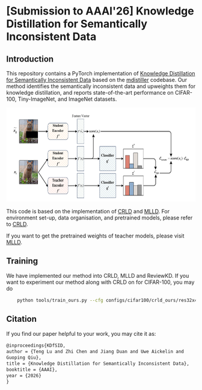 # [Submission to AAAI'26] Knowledge Distillation for Semantically Inconsistent Data

## Introduction
This repository contains a PyTorch implementation of [Knowledge Distillation for Semantically Inconsistent Data](https://openreview.net/forum?id=ty33kUQu4M&referrer=%5BAuthor%20Console%5D(%2Fgroup%3Fid%3DAAAI.org%2F2026%2FConference%2FAuthors%23your-submissions)) based on the [mdistiller](https://github.com/megvii-research/mdistiller) codebase. Our method identifies the semantically inconsistent data and upweights them for knowledge distillation, and reports state-of-the-art performance on CIFAR-100, Tiny-ImageNet, and ImageNet datasets.

<p align="center">
    <img src="figs/framework.jpg" alt="our_framework" style="height: 250px; width:550px;"/>
</p>

This code is based on the implementation of [CRLD](https://github.com/arcanienz/CRLD) and [MLLD](https://github.com/Jin-Ying/Multi-Level-Logit-Distillation).
For environment set-up, data organisation, and pretrained models, please refer to [CRLD](https://github.com/megvii-research/mdistiller).

If you want to get the pretrained weights of teacher models, please visit [MLLD](https://github.com/Jin-Ying/Multi-Level-Logit-Distillation).

## Training
We have implemented our method into CRLD, MLLD and ReviewKD. If you want to experiment our method along with CRLD on for CIFAR-100, you may do
```bash
    python tools/train_ours.py --cfg configs/cifar100/crld_ours/res32x4_res8x4.yaml
```



## Citation
If you find our paper helpful to your work, you may cite it as:
```
@inproceedings{KDfSID,
author = {Teng Lu and Zhi Chen and Jiang Duan and Uwe Aickelin and Guoping Qiu},
title = {Knowledge Distillation for Semantically Inconsistent Data},
booktitle = {AAAI},
year = {2026}
}
```
